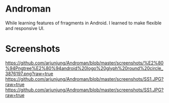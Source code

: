 # Androman
While learning features of frragments in Android. I learned to make flexible and responsive UI.

# Screenshots
https://github.com/arjunjung/Androman/blob/master/screenshots/%E2%80%94Pngtree%E2%80%94android%20logo%20glyph%20round%20circle_3876197.png?raw=true
https://github.com/arjunjung/Androman/blob/master/screenshots/SS1.JPG?raw=true
https://github.com/arjunjung/Androman/blob/master/screenshots/SS1.JPG?raw=true
